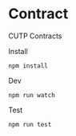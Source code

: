 # Contract
CUTP Contracts

Install
```
npm install
```

Dev
```
npm run watch
```

Test

```
npm run test
```